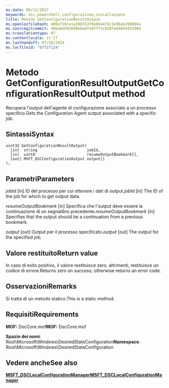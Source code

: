```yaml
---
ms.date: 06/12/2017
keywords: dsc,powershell,configurazione,installazione
title: Metodo GetConfigurationResultOutput
ms.openlocfilehash: 480e710ce1a208253f0e664474c3e9bab296066a
ms.sourcegitcommit: 46bebe692689ebedfe65ff2c828fe666b443198d
ms.translationtype: HT
ms.contentlocale: it-IT
ms.lasthandoff: 07/10/2019
ms.locfileid: "67727124"
---
```

# <a name="getconfigurationresultoutput-method"></a><span data-ttu-id="5d35d-103">Metodo GetConfigurationResultOutput</span><span class="sxs-lookup"><span data-stu-id="5d35d-103">GetConfigurationResultOutput method</span></span>

<span data-ttu-id="5d35d-104">Recupera l'output dell'agente di configurazione associato a un processo specifico.</span><span class="sxs-lookup"><span data-stu-id="5d35d-104">Gets the Configuration Agent output associated with a specific job.</span></span>

## <a name="syntax"></a><span data-ttu-id="5d35d-105">Sintassi</span><span class="sxs-lookup"><span data-stu-id="5d35d-105">Syntax</span></span>

```mof
uint32 GetConfigurationResultOutput(
  [in]  string                      jobId,
  [in]  uint8                       resumeOutputBookmark[],
  [out] MSFT_DSCConfigurationOutput output[]
);
```

## <a name="parameters"></a><span data-ttu-id="5d35d-106">Parametri</span><span class="sxs-lookup"><span data-stu-id="5d35d-106">Parameters</span></span>

<span data-ttu-id="5d35d-107">*jobId* \[in\] ID del processo per cui ottenere i dati di output.</span><span class="sxs-lookup"><span data-stu-id="5d35d-107">*jobId* \[in\] The ID of the job for which to get output data.</span></span>

<span data-ttu-id="5d35d-108">*resumeOutputBookmark* \[in\] Specifica che l'output deve essere la continuazione di un segnalibro precedente.</span><span class="sxs-lookup"><span data-stu-id="5d35d-108">*resumeOutputBookmark* \[in\] Specifies that the output should be a continuation from a previous bookmark.</span></span>

<span data-ttu-id="5d35d-109">*output* \[out\] Output per il processo specificato.</span><span class="sxs-lookup"><span data-stu-id="5d35d-109">*output* \[out\] The output for the specified job.</span></span>

## <a name="return-value"></a><span data-ttu-id="5d35d-110">Valore restituito</span><span class="sxs-lookup"><span data-stu-id="5d35d-110">Return value</span></span>

<span data-ttu-id="5d35d-111">In caso di esito positivo, il valore restituisce zero, altrimenti, restituisce un codice di errore.</span><span class="sxs-lookup"><span data-stu-id="5d35d-111">Returns zero on success; otherwise returns an error code.</span></span>

## <a name="remarks"></a><span data-ttu-id="5d35d-112">Osservazioni</span><span class="sxs-lookup"><span data-stu-id="5d35d-112">Remarks</span></span>

<span data-ttu-id="5d35d-113">Si tratta di un metodo statico.</span><span class="sxs-lookup"><span data-stu-id="5d35d-113">This is a static method.</span></span>

## <a name="requirements"></a><span data-ttu-id="5d35d-114">Requisiti</span><span class="sxs-lookup"><span data-stu-id="5d35d-114">Requirements</span></span>

<span data-ttu-id="5d35d-115">**MOF:** DscCore.mof</span><span class="sxs-lookup"><span data-stu-id="5d35d-115">**MOF:** DscCore.mof</span></span>

<span data-ttu-id="5d35d-116">**Spazio dei nomi**: Root\Microsoft\Windows\DesiredStateConfiguration</span><span class="sxs-lookup"><span data-stu-id="5d35d-116">**Namespace**: Root\Microsoft\Windows\DesiredStateConfiguration</span></span>

## <a name="see-also"></a><span data-ttu-id="5d35d-117">Vedere anche</span><span class="sxs-lookup"><span data-stu-id="5d35d-117">See also</span></span>

[<span data-ttu-id="5d35d-118">**MSFT_DSCLocalConfigurationManager**</span><span class="sxs-lookup"><span data-stu-id="5d35d-118">**MSFT_DSCLocalConfigurationManager**</span></span>](msft-dsclocalconfigurationmanager.md)
